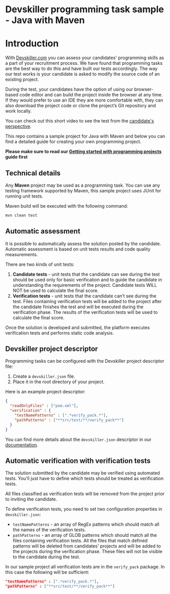 # Devskiller programming task sample - Java with Maven

# Introduction

With [Devskiller.com](https://devskiller.com) you can assess your candidates'
programming skills as a part of your recruitment process. We have found that
programming tasks are the best way to do this and have built our tests
accordingly. The way our test works is your candidate is asked to modify the
source code of an existing project.

During the test, your candidates have the option of using our browser-based
code editor and can build the project inside the browser at any time. If they
would prefer to use an IDE they are more comfortable with, they can also
download the project code or clone the project’s Git repository and work
locally.

You can check out this short video to see the test from the [candidate's
perspective](https://goo.gl/AXXaTT).

This repo contains a sample project for Java with Maven and below you can
find a detailed guide for creating your own programming project.

**Please make sure to read our [Getting started with programming
projects](https://goo.gl/gkQU4J) guide first**

## Technical details

Any **Maven** project may be used as a programming task. You can use any
testing framework supported by Maven, this sample project uses JUnit for
running unit tests.

Maven build will be executed with the following command:

```sh
mvn clean test
```

## Automatic assessment

It is possible to automatically assess the solution posted by the candidate.
Automatic assessment is based on unit tests results and code quality
measurements.

There are two kinds of unit tests:

1. **Candidate tests** - unit tests that the candidate can see during the test
   should be used only for basic verification and to guide the candidate in
   understanding the requirements of the project. Candidate tests WILL NOT be used
   to calculate the final score.
2. **Verification tests** - unit tests that the candidate can’t see during the
   test. Files containing verification tests will be added to the project after
   the candidate finishes the test and will be executed during the verification
   phase. The results of the verification tests will be used to calculate the
   final score.

Once the solution is developed and submitted, the platform executes
verification tests and performs static code analysis.

## Devskiller project descriptor

Programming tasks can be configured with the Devskiller project descriptor file:

1. Create a `devskiller.json` file.
2. Place it in the root directory of your project.

Here is an example project descriptor:

```json
{
  "readOnlyFiles" : ["pom.xml"],
  "verification" : {
    "testNamePatterns" : [".*verify_pack.*"],
    "pathPatterns" : ["**src/test/**/verify_pack**"]
  }
}
```

You can find more details about the `devskiller.json` descriptor in our
[documentation](https://goo.gl/uWXeCD).

## Automatic verification with verification tests

The solution submitted by the candidate may be verified using automated tests.
You’ll just have to define which tests should be treated as verification tests.

All files classified as verification tests will be removed from the project
prior to inviting the candidate.

To define verification tests, you need to set two configuration properties in
`devskiller.json`:

- `testNamePatterns` - an array of RegEx patterns which should match all the
  names of the verification tests.
- `pathPatterns` - an array of GLOB patterns which should match all the files
  containing verification tests. All the files that match defined patterns will
  be deleted from candidates' projects and will be added to the projects during
  the verification phase. These files will not be visible to the candidate during
  the test.

In our sample project all verification tests are in the `verify_pack` package.
In this case the following will be sufficient:

```json
"testNamePatterns" : [".*verify_pack.*"],
"pathPatterns" : ["**src/test/**/verify_pack**"]
```
